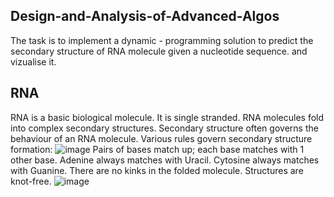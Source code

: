 ## Design-and-Analysis-of-Advanced-Algos
The task is to implement a dynamic - programming solution to predict the secondary structure of RNA molecule given a nucleotide sequence. and vizualise it.
## RNA
RNA is a basic biological molecule. It is single stranded.
RNA molecules fold into complex secondary structures.
Secondary structure often governs the behaviour of an RNA molecule.
Various rules govern secondary structure formation:
![image](https://github.com/Nis-nischith/Design-and-Analysis-of-Advanced-Algos/assets/119352488/406423d1-f9a0-4564-8306-c7b5e0c42b61)
Pairs of bases match up; each base matches with  1 other base.
Adenine always matches with Uracil.
Cytosine always matches with Guanine.
There are no kinks in the folded molecule.
Structures are knot-free.
![image](https://github.com/Nis-nischith/Design-and-Analysis-of-Advanced-Algos/assets/119352488/7b28492e-5fa2-4304-a90f-e5810f01ec1f)
